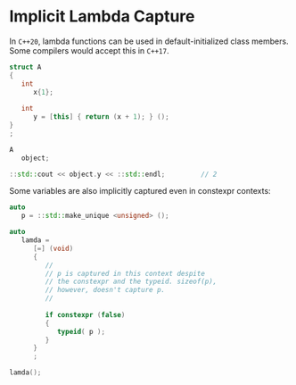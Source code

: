 # Implicit Lambda Capture

In `C++20`, lambda functions can be used in default-initialized class members. Some compilers would accept this in `C++17`.

```c++
struct A
{
   int
      x{1};
   
   int
      y = [this] { return (x + 1); } ();
}
;
```

```c++
A
   object;

::std::cout << object.y << ::std::endl;         // 2
```

Some variables are also implicitly captured even in constexpr contexts:

```c++
auto
   p = ::std::make_unique <unsigned> ();

auto
   lamda =
      [=] (void)
      {
         //
         // p is captured in this context despite
         // the constexpr and the typeid. sizeof(p),
         // however, doesn't capture p.
         //
      
         if constexpr (false)
         {
            typeid( p );
         }
      }
      ;

lamda();
```
